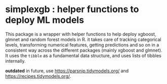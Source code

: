 # simplexgb : helper functions to deploy ML models

This package is a wrapper with helper functions to help deploy xgboost, glmnet and random forest models in R. it takes care of tracking categorical levels,
transforming numerical features, getting predictions and so on in a consistent way across the different packages (mainly xgboost and glmnet).
It uses the `tibble` as a fundamental data structure, and uses lists of tibbles internally. 


**outdated** in future, use https://parsnip.tidymodels.org/ and https://recipes.tidymodels.org/.
